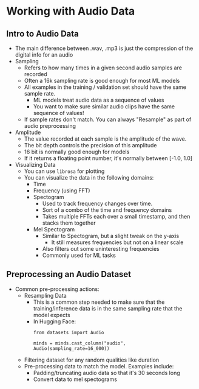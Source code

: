 # Working with Audio Data

## Intro to Audio Data
* The main difference between .wav, .mp3 is just the compression of the digital info for an audio
* Sampling
  * Refers to how many times in a given second audio samples are recorded
  * Often a 16k sampling rate is good enough for most ML models
  * All examples in the training / validation set should have the same sample rate. 
    * ML models treat audio data as a sequence of values
    * You want to make sure similar audio clips have the same sequence of values!
  * If sample rates don't match. You can always "Resample" as part of audio preprocessing
* Amplitude
  * The value recorded at each sample is the amplitude of the wave. 
  * The bit depth controls the precision of this amplitude
  * 16 bit is normally good enough for models
  * If it returns a floating point number, it's normally between [-1.0, 1.0]
* Visualizing Data
  * You can use `librosa` for plotting
  * You can visualize the data in the following domains:
    * Time
    * Frequency (using FFT)
    * Spectogram
      * Used to track frequency changes over time. 
      * Sort of a combo of the time and frequency domains
      * Takes multiple FFTs each over a small timestamp, and then stacks them together
    * Mel Spectogram
      * Similar to Spectogram, but a slight tweak on the y-axis
        * It still measures frequencies but not on a linear scale
      * Also filters out some uninteresting frequencies
      * Commonly used for ML tasks

## Preprocessing an Audio Dataset
* Common pre-processing actions:
  * Resampling Data
    * This is a common step needed to make sure that the training/inference data is in the same sampling rate that the model expects
    * In Hugging Face:
      ```
      from datasets import Audio

      minds = minds.cast_column("audio", Audio(sampling_rate=16_000))
      ```
  * Filtering dataset for any random qualities like duration
  * Pre-processing data to match the model. Examples include:
    * Padding/truncating audio data so that it's 30 seconds long
    * Convert data to mel spectograms
